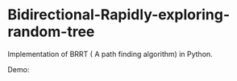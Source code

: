 # Bidirectional-Rapidly-exploring-random-tree
Implementation  of BRRT ( A path finding algorithm) in Python. 

Demo:
[](https://github.com/basmango/Bidirectional-Rapidly-exploring-random-tree/blob/main/brrt.gif)
